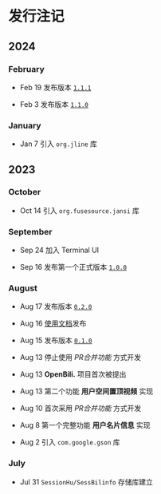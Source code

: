 # 发行注记

## 2024

### February

- Feb 19 发布版本 [`1.1.1`](https://github.com/SessionHu/SessBilinfo/releases/v1.0.1)

- Feb 3  发布版本 [`1.1.0`](https://github.com/SessionHu/SessBilinfo/releases/v1.0.0)

### January

- Jan 7  引入 `org.jline` 库

## 2023

### October

- Oct 14 引入 `org.fusesource.jansi` 库

### September

- Sep 24 加入 Terminal UI

- Sep 16 发布第一个正式版本 [`1.0.0`](https://github.com/SessionHu/SessBilinfo/releases/v1.0.0)

### August

- Aug 17 发布版本 [`0.2.0`](https://github.com/SessionHu/SessBilinfo/releases/v0.2.0)

- Aug 16 [使用文档](https:/openbili.xhustudio.eu.org/usr/)发布

- Aug 15 发布版本 [`0.1.0`](https://github.com/SessionHu/SessBilinfo/releases/v0.1.0)

- Aug 13 停止使用 *PR合并功能* 方式开发

- Aug 13 **OpenBili.** 项目首次被提出

- Aug 13 第二个功能 **用户空间置顶视频** 实现

- Aug 10 首次采用 *PR合并功能* 方式开发

- Aug 8  第一个完整功能 **用户名片信息** 实现

- Aug 2  引入 `com.google.gson` 库

### July

- Jul 31 `SessionHu/SessBilinfo` 存储库建立
